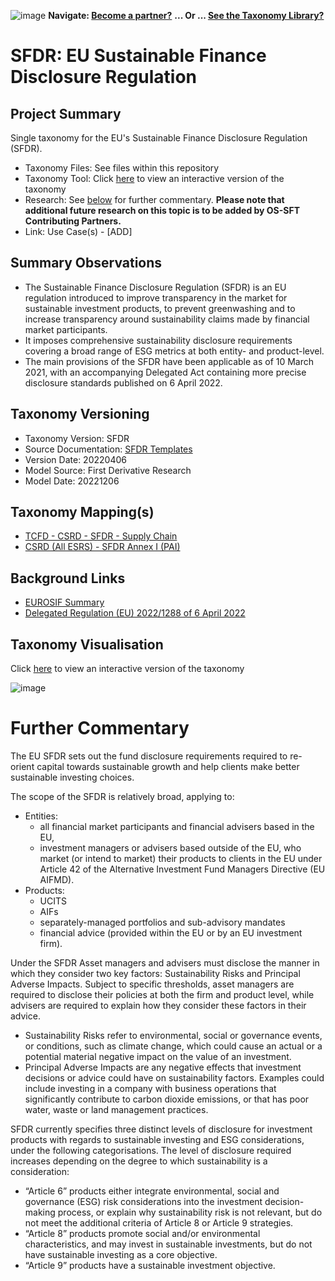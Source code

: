 ![image](https://user-images.githubusercontent.com/112073913/188821900-0c411acf-fbdd-4163-adc9-3ba4e2be78df.png)
**Navigate: [Become a partner?](https://github.com/OS-SFT/06-COLLABORATORS-PARTNERS)**
**... Or ... [See the Taxonomy Library?](https://github.com/orgs/OS-SFT/projects/2)**

# SFDR: EU Sustainable Finance Disclosure Regulation

## Project Summary

Single taxonomy for the EU's Sustainable Finance Disclosure Regulation (SFDR).
- Taxonomy Files: See files within this repository
- Taxonomy Tool: Click [here](https://os-sft.solidatus.com/viewer/share/B56Ob78lrvNdT9PWmt3DnDklv5tWb5S7) to view an interactive version of the taxonomy
- Research: See [below](https://github.com/OS-SFT/Taxonomy-Mappings-Library/tree/main/Single%20Taxonomies/SFDR#further-commentary) for further commentary. **Please note that additional future research on this topic is to be added by OS-SFT Contributing Partners.**
- Link: Use Case(s) - [ADD]

## Summary Observations

- The Sustainable Finance Disclosure Regulation (SFDR) is an EU regulation introduced to improve transparency in the market for sustainable investment products, to prevent greenwashing and to increase transparency around sustainability claims made by financial market participants.
- It imposes comprehensive sustainability disclosure requirements covering a broad range of ESG metrics at both entity- and product-level.
- The main provisions of the SFDR have been applicable as of 10 March 2021, with an accompanying Delegated Act containing more precise disclosure standards published on 6 April 2022.

## Taxonomy Versioning

- Taxonomy Version: SFDR
- Source Documentation: [SFDR Templates](https://www.esma.europa.eu/document/sfdr-templates)
- Version Date: 20220406
- Model Source: First Derivative Research
- Model Date: 20221206

## Taxonomy Mapping(s)

- [TCFD - CSRD - SFDR - Supply Chain](https://github.com/OS-SFT/Taxonomy-Mappings-Library/tree/main/Taxonomy%20Mappings%20-%20String/TCFD%20-%20CSRD%20-%20SFDR%20-%20Supply%20Chain)
- [CSRD (All ESRS) - SFDR Annex I (PAI)](https://github.com/OS-SFT/Taxonomy-Mappings-Library/tree/main/Taxonomy%20Mappings%20-%20Double/CSRD%20-%20SFDR)

## Background Links

- [EUROSIF Summary](https://www.eurosif.org/policies/sfdr/)
- [Delegated Regulation (EU) 2022/1288 of 6 April 2022](https://eur-lex.europa.eu/legal-content/EN/TXT/PDF/?uri=CELEX:32022R1288&from=EN)

## Taxonomy Visualisation

Click [here](https://os-sft.solidatus.com/viewer/share/B56Ob78lrvNdT9PWmt3DnDklv5tWb5S7) to view an interactive version of the taxonomy

![image](https://github.com/OS-SFT/Taxonomy-Mappings-Library/assets/112079442/2c677073-6e10-4c0b-ac28-2ce574d6c8e7)

# Further Commentary

The EU SFDR sets out the fund disclosure requirements required to re-orient capital towards sustainable growth and help clients make better sustainable investing choices. 

The scope of the SFDR is relatively broad, applying to:

- Entities:
  - all financial market participants and financial advisers based in the EU,
  - investment managers or advisers based outside of the EU, who market (or intend to market) their products to clients in the EU under Article 42 of the Alternative Investment Fund Managers Directive (EU AIFMD).
- Products:
  - UCITS
  - AIFs
  - separately-managed portfolios and sub-advisory mandates
  - financial advice (provided within the EU or by an EU investment firm).

Under the SFDR Asset managers and advisers must disclose the manner in which they consider two key factors: Sustainability Risks and Principal Adverse Impacts. Subject to specific thresholds, asset managers are required to disclose their policies at both the firm and product level, while advisers are required to explain how they consider these factors in their advice.

- Sustainability Risks refer to environmental, social or governance events, or conditions, such as climate change, which could cause an actual or a potential material negative impact on the value of an investment.
- Principal Adverse Impacts are any negative effects that investment decisions or advice could have on sustainability factors. Examples could include investing in a company with business operations that significantly contribute to carbon dioxide emissions, or that has poor water, waste or land management practices.

SFDR currently specifies three distinct levels of disclosure for investment products with regards to sustainable investing and ESG considerations, under the following categorisations. The level of disclosure required increases depending on the degree to which sustainability is a consideration:

- “Article 6” products either integrate environmental, social and governance (ESG) risk considerations into the investment decision-making process, or explain why sustainability risk is not relevant, but do not meet the additional criteria of Article 8 or Article 9 strategies.
- “Article 8” products promote social and/or environmental characteristics, and may invest in sustainable investments, but do not have sustainable investing as a core objective.
- “Article 9” products have a sustainable investment objective.

